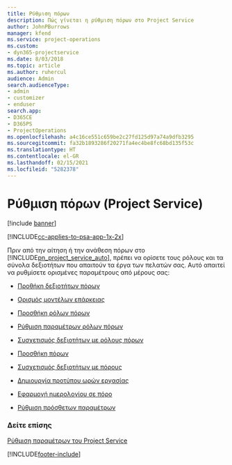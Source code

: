 ```yaml
---
title: Ρύθμιση πόρων
description: Πώς γίνεται η ρύθμιση πόρων στο Project Service
author: JohnPBurrows
manager: kfend
ms.service: project-operations
ms.custom:
- dyn365-projectservice
ms.date: 8/03/2018
ms.topic: article
ms.author: ruhercul
audience: Admin
search.audienceType:
- admin
- customizer
- enduser
search.app:
- D365CE
- D365PS
- ProjectOperations
ms.openlocfilehash: a4c16ce551c659be2c27fd125d97a74a9dfb3295
ms.sourcegitcommit: fa32b1893286f20271fa4ec4be8fc68bd135f53c
ms.translationtype: HT
ms.contentlocale: el-GR
ms.lasthandoff: 02/15/2021
ms.locfileid: "5282378"
---
```

# <a name="set-up-resources-project-service"></a>Ρύθμιση πόρων (Project Service)

[!include [banner](../includes/psa-now-project-operations.md)]

[!INCLUDE[cc-applies-to-psa-app-1x-2x](../includes/cc-applies-to-psa-app-1x-2x.md)]

Πριν από την αίτηση ή την ανάθεση πόρων στο [!INCLUDE[pn_project_service_auto](../includes/pn-project-service-auto.md)], πρέπει να ορίσετε τους ρόλους και τα σύνολα δεξιοτήτων που απαιτούν τα έργα των πελατών σας. Αυτό απαιτεί να ρυθμίσετε ορισμένες παραμέτρους από μέρους σας:  
  
-   [Προθήκη δεξιοτήτων πόρων](../psa/add-resource-skills.md)  
  
-   [Ορισμός μοντέλων επάρκειας](../psa/set-up-proficiency-models.md)  
  
-   [Προσθήκη ρόλων πόρων](../psa/add-resource-roles.md)  
  
-   [Ρύθμιση παραμέτρων ρόλων πόρων](../psa/configure-resource-roles.md)  
  
-   [Συσχετισμός δεξιοτήτων με ρόλους πόρων](../psa/associate-skills-with-resource-roles.md)  
  
-   [Προσθήκη πόρων](../psa/add-resources.md)  
  
-   [Συσχετισμός δεξιοτήτων με πόρους](../psa/associate-skills-with-resources.md)  
  
-   [Δημιουργία προτύπου ωρών εργασίας](../psa/create-work-hours-template.md)  
  
-   [Εφαρμογή ημερολογίου σε πόρο](../psa/apply-calendar-resource.md)  
  
-   [Ρύθμιση πρόσθετων παραμέτρων](../psa/configure-additional-parameters-settings.md)  
  
### <a name="see-also"></a>Δείτε επίσης  
 [Ρύθμιση παραμέτρων του Project Service](../psa/configure.md)


[!INCLUDE[footer-include](../includes/footer-banner.md)]